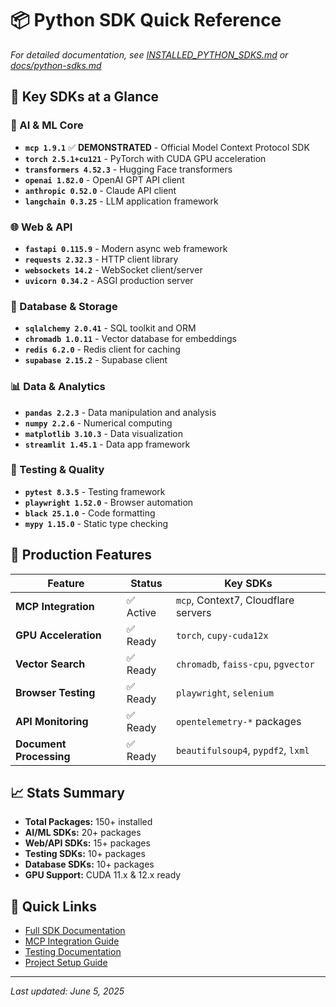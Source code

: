 # 📦 Python SDK Quick Reference

*For detailed documentation, see [INSTALLED_PYTHON_SDKS.md](./INSTALLED_PYTHON_SDKS.md) or [docs/python-sdks.md](./docs/python-sdks.md)*

## 🎯 Key SDKs at a Glance

### 🤖 AI & ML Core
- **`mcp 1.9.1`** ✅ **DEMONSTRATED** - Official Model Context Protocol SDK
- **`torch 2.5.1+cu121`** - PyTorch with CUDA GPU acceleration
- **`transformers 4.52.3`** - Hugging Face transformers
- **`openai 1.82.0`** - OpenAI GPT API client
- **`anthropic 0.52.0`** - Claude API client
- **`langchain 0.3.25`** - LLM application framework

### 🌐 Web & API
- **`fastapi 0.115.9`** - Modern async web framework
- **`requests 2.32.3`** - HTTP client library
- **`websockets 14.2`** - WebSocket client/server
- **`uvicorn 0.34.2`** - ASGI production server

### 💾 Database & Storage
- **`sqlalchemy 2.0.41`** - SQL toolkit and ORM
- **`chromadb 1.0.11`** - Vector database for embeddings
- **`redis 6.2.0`** - Redis client for caching
- **`supabase 2.15.2`** - Supabase client

### 📊 Data & Analytics
- **`pandas 2.2.3`** - Data manipulation and analysis
- **`numpy 2.2.6`** - Numerical computing
- **`matplotlib 3.10.3`** - Data visualization
- **`streamlit 1.45.1`** - Data app framework

### 🧪 Testing & Quality
- **`pytest 8.3.5`** - Testing framework
- **`playwright 1.52.0`** - Browser automation
- **`black 25.1.0`** - Code formatting
- **`mypy 1.15.0`** - Static type checking

## 🚀 Production Features

| Feature | Status | Key SDKs |
|---------|--------|----------|
| **MCP Integration** | ✅ Active | `mcp`, Context7, Cloudflare servers |
| **GPU Acceleration** | ✅ Ready | `torch`, `cupy-cuda12x` |
| **Vector Search** | ✅ Ready | `chromadb`, `faiss-cpu`, `pgvector` |
| **Browser Testing** | ✅ Ready | `playwright`, `selenium` |
| **API Monitoring** | ✅ Ready | `opentelemetry-*` packages |
| **Document Processing** | ✅ Ready | `beautifulsoup4`, `pypdf2`, `lxml` |

## 📈 Stats Summary

- **Total Packages:** 150+ installed
- **AI/ML SDKs:** 20+ packages
- **Web/API SDKs:** 15+ packages  
- **Testing SDKs:** 10+ packages
- **Database SDKs:** 10+ packages
- **GPU Support:** CUDA 11.x & 12.x ready

## 🔗 Quick Links

- [Full SDK Documentation](./INSTALLED_PYTHON_SDKS.md)
- [MCP Integration Guide](./DEEP_SYSTEM_ANALYSIS.md)
- [Testing Documentation](./PRE_DEPLOYMENT_TEST_SUMMARY.md)
- [Project Setup Guide](./QUICK_START.md)

---
*Last updated: June 5, 2025*
